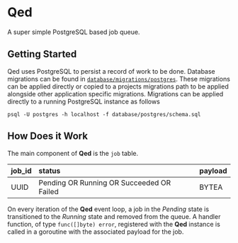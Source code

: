 # Qed
A super simple PostgreSQL based job queue.

## Getting Started

Qed uses PostgreSQL to persist a record of work to be done. Database migrations can be found
in [`database/migrations/postgres`](https://github.com/progbits/qed/tree/main/database/postgres). These migrations can
be applied directly or copied to a projects migrations path to be applied alongside other application specific
migrations. Migrations can be applied directly to a running PostgreSQL instance as follows

```shell
psql -U postgres -h localhost -f database/postgres/schema.sql
```

## How Does it Work
The main component of **Qed** is the `job` table.

| job_id | status                                    | payload |
| :----- | :-----------------------------------------|:--------|
| UUID   | Pending OR Running OR Succeeded OR Failed | BYTEA

On every iteration of the **Qed** event loop, a job in the *Pending* state is
transitioned to the *Running* state and removed from the queue. A handler
function, of type `func([]byte) error`, registered with the **Qed** instance is
called in a goroutine with the associated payload for the job.
